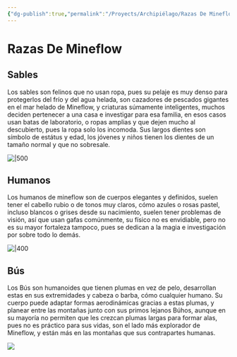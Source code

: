 ```yaml
---
{"dg-publish":true,"permalink":"/Proyects/Archipiélago/Razas De Mineflow/","title":"Razas De Mineflow","tags":["Contexto/DrawingAttack/Archipiélago"],"updated":"2023-11-02T20:56:06.443-05:00"}
---
```



# Razas De Mineflow

## Sables

Los sables son felinos que no usan ropa, pues su pelaje es muy denso para protegerlos del frío y del agua helada, son cazadores de pescados gigantes en el mar helado de Mineflow, y criaturas súmamente inteligentes, muchos deciden pertenecer a una casa e investigar para esa familia, en esos casos usan batas de laboratorio, o ropas amplias y que dejen mucho al descubierto, pues la ropa solo los incomoda. Sus largos dientes son símbolo de estátus y edad, los jóvenes y niños tienen los dientes de un tamaño normal y que no sobresale. 

![|500](https://i.imgur.com/4TmrtU0.png)

## Humanos

Los humanos de mineflow son de cuerpos elegantes y definidos, suelen tener el cabello rubio o de tonos muy claros, cómo azules o rosas pastel, incluso blancos o grises desde su nacimiento, suelen tener problemas de visión, así que usan gafas comúnmente, su físico no es envidiable, pero no es su mayor fortaleza tampoco, pues se dedican a la magia e investigación por sobre todo lo demás.

![|400](https://i.imgur.com/2JZSpGX.png)

## Bús

Los Bús son humanoides que tienen plumas en vez de pelo, desarrollan estas en sus extremidades y cabeza o barba, cómo cualquier humano. Su cuerpo puede adaptar formas aerodinámicas gracias a estas plumas, y planear entre las montañas junto con sus primos lejanos Búhos, aunque en su mayoría no permiten que les crezcan plumas largas para formar alas, pues no es práctico para sus vidas, son el lado más explorador de Mineflow, y están más en las montañas que sus contrapartes humanas.

![](https://i.imgur.com/CnKpkq3.png)
